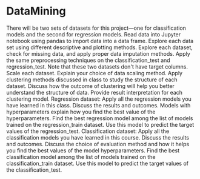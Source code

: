 # DataMining
There will be two sets of datasets for this project—one for classification models and the second for regression models.
Read data into Jupyter notebook using pandas to import data into a data frame.
Explore each data set using different descriptive and plotting methods.
Explore each dataset, check for missing data, and apply proper data imputation methods.
Apply the same preprocessing techniques on the classification_test and regression_test. Note that these two datasets don't have target columns.
Scale each dataset. Explain your choice of data scaling method.
Apply clustering methods discussed in class to study the structure of each dataset. Discuss how the outcome of clustering will help you better understand the structure of data. Provide result interpretation for each clustering model.
Regression dataset: Apply all the regression models you have learned in this class. Discuss the results and outcomes. Models with hyperparameters explain how you find the best value of the hyperparameters.
Find the best regression model among the list of models trained on the regression_train dataset. Use this model to predict the target values of the regression_test.
Classification dataset: Apply all the classification models you have learned in this course. Discuss the results and outcomes. Discuss the choice of evaluation method and how it helps you find the best values of the model hyperparameters.
Find the best classification model among the list of models trained on the classification_train dataset. Use this model to predict the target values of the classification_test.

